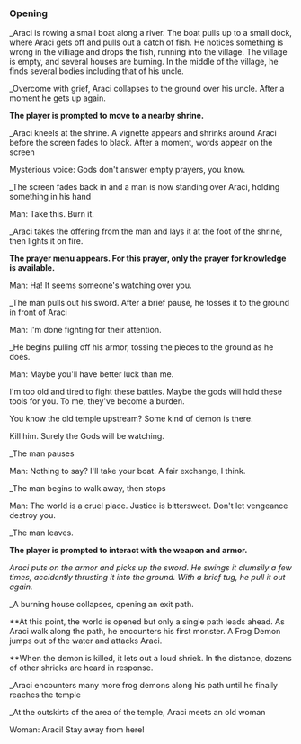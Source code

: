 ### Opening 
_Araci is rowing a small boat along a river. The boat pulls up to a small dock, where Araci gets off and pulls out a catch of fish. He notices something is wrong in the villiage and drops the fish, running into the village. The village is empty, and several houses are burning. In the middle of the village, he finds several bodies including that of his uncle.

_Overcome with grief, Araci collapses to the ground over his uncle. After a moment he gets up again. 

**The player is prompted to move to a nearby shrine.**

_Araci kneels at the shrine. A vignette appears and shrinks around Araci before the screen fades to black. After a moment, words appear on the screen

Mysterious voice: Gods don't answer empty prayers, you know.

_The screen fades back in and a man is now standing over Araci, holding something in his hand

Man: Take this. Burn it. 

_Araci takes the offering from the man and lays it at the foot of the shrine, then lights it on fire.

**The prayer menu appears. For this prayer, only the prayer for knowledge is available.**

Man: Ha! It seems someone's watching over you. 

_The man pulls out his sword. After a brief pause, he tosses it to the ground in front of Araci

Man: I'm done fighting for their attention. 

_He begins pulling off his armor, tossing the pieces to the ground as he does.

Man: Maybe you'll have better luck than me.

I'm too old and tired to fight these battles. Maybe the gods will hold these tools for you. To me, they've become a burden.

You know the old temple upstream? Some kind of demon is there. 

Kill him. Surely the Gods will be watching.

_The man pauses

Man: Nothing to say? I'll take your boat. A fair exchange, I think.

_The man begins to walk away, then stops

Man: The world is a cruel place. Justice is bittersweet. Don't let vengeance destroy you.

_The man leaves.

**The player is prompted to interact with the weapon and armor.**

_Araci puts on the armor and picks up the sword. He swings it clumsily a few times, accidently thrusting it into the ground. With a brief tug, he pull it out again._

_A burning house collapses, opening an exit path.

**At this point, the world is opened but only a single path leads ahead. As Araci walk along the path, he encounters his first monster. A Frog Demon jumps out of the water and attacks Araci. 

**When the demon is killed, it lets out a loud shriek. In the distance, dozens of other shrieks are heard in response.

_Araci encounters many more frog demons along his path until he finally reaches the temple 

_At the outskirts of the area of the temple, Araci meets an old woman

Woman: Araci! Stay away from here!

